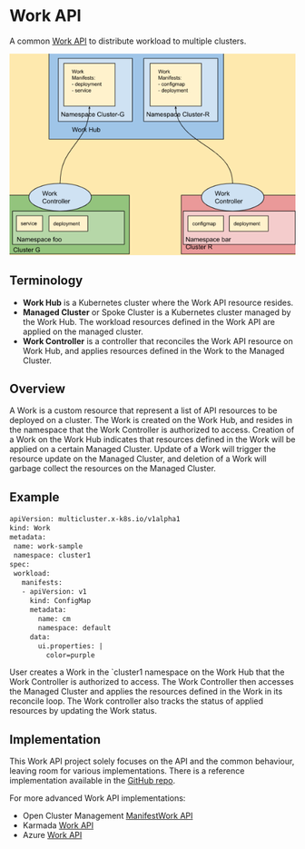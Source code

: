 # Work API

A common [Work API](https://github.com/kubernetes-sigs/work-api) to distribute workload to multiple clusters.

![Alt](../images/work-api.png "Work API")

## Terminology

- **Work Hub** is a Kubernetes cluster where the Work API resource resides.
- **Managed Cluster** or Spoke Cluster is a Kubernetes cluster managed by the Work Hub. 
The workload resources defined in the Work API are applied on the managed cluster. 
- **Work Controller** is a controller that reconciles the Work API resource on Work Hub, 
and applies resources defined in the Work to the Managed Cluster.


## Overview

A Work is a custom resource that represent a list of API resources to be deployed on a cluster.
The Work is created on the Work Hub, and resides in the namespace that the Work Controller is authorized to access.
Creation of a Work on the Work Hub indicates that resources defined in the Work will be applied on a certain Managed Cluster.
Update of a Work will trigger the resource update on the Managed Cluster, and deletion of a Work will garbage collect the resources on the Managed Cluster.

## Example

```
apiVersion: multicluster.x-k8s.io/v1alpha1
kind: Work
metadata:
 name: work-sample
 namespace: cluster1
spec:
 workload:
   manifests:
   - apiVersion: v1
     kind: ConfigMap
     metadata:
       name: cm
       namespace: default
     data:
       ui.properties: |
         color=purple
```

User creates a Work in the `cluster1 namespace on the Work Hub that the Work Controller is authorized to access. 
The Work Controller then accesses the Managed Cluster and applies the resources defined in the Work in its reconcile loop.
The Work controller also tracks the status of applied resources by updating the Work status.

## Implementation

This Work API project solely focuses on the API and the common behaviour, leaving room for various implementations.
There is a reference implementation available in the [GitHub repo](https://github.com/kubernetes-sigs/work-api).

For more advanced Work API implementations:

- Open Cluster Management [ManifestWork API](https://open-cluster-management.io/concepts/manifestwork/)
- Karmada [Work API](https://github.com/karmada-io/api/tree/main/work/)
- Azure [Work API](https://github.com/Azure/k8s-work-api)
